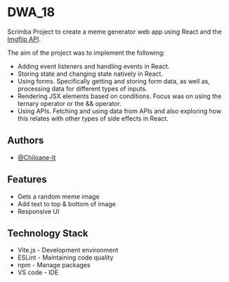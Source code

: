 
# DWA_18

Scrimba Project to create a meme generator web app using React and the [Imgflip API](https://imgflip.com/api "Imgflip API Homepage").  

The aim of the project was to implement the following:

- Adding event listeners and handling events in React.
- Storing state and changing state natively in React.
- Using forms. Specifically getting and storing form data, as well as, processing data for different types of inputs.
- Rendering JSX elements based on conditions. Focus was on using the ternary operator or the && operator.
- Using APIs. Fetching and using data from APIs and also exploring how this relates with other types of side effects in React. 



## Authors

- [@Chiloane-lt](https://github.com/Chiloane-lt)


## Features

- Gets a random meme image
- Add text to top & bottom of image
- Responsive UI


## Technology Stack

- Vite.js - Development environment
- ESLint - Maintaining code quality
- npm - Manage packages
- VS code - IDE